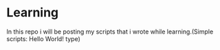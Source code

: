 # Learning
In this repo i will be posting my scripts that i wrote while learning.(Simple scripts: Hello World! type)
